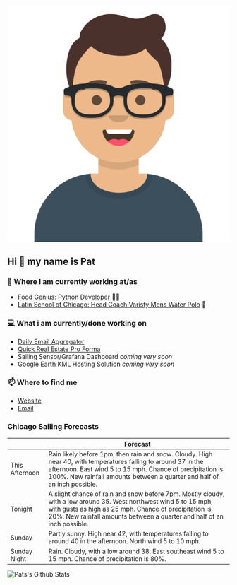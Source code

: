 [![Social banner for p-j-falconer](https://raw.githubusercontent.com/P-J-FALCONER/P-J-FALCONER/master/assets/avataaars.svg)](https://patfalconer.com/)
## Hi :wave: my name is Pat

### 💼 Where I am currently working at/as
- [Food Genius: Python Developer](https://getfoodgenius.com/) 🍔🐍
- [Latin School of Chicago: Head Coach Varisty Mens Water Polo](https://www.latinschool.org/) 🤽


### 💻 What i am currently/done working on
 - [Daily Email Aggregator](https://github.com/P-J-FALCONER/dott_daily_mail)
 - [Quick Real Estate Pro Forma](https://github.com/P-J-FALCONER/henry)
 - Sailing Sensor/Grafana Dashboard *coming very soon*
 - Google Earth KML Hosting Solution *coming very soon*

### 📫 Where to find me
 - [Website](https://patfalconer.com/)
 - [Email](mailto:patrick.j.falconer@gmail.com)


### Chicago Sailing Forecasts
|   | Forecast  |
|---|---|
| This Afternoon | Rain likely before 1pm, then rain and snow. Cloudy. High near 40, with temperatures falling to around 37 in the afternoon. East wind 5 to 15 mph. Chance of precipitation is 100%. New rainfall amounts between a quarter and half of an inch possible. |
| Tonight | A slight chance of rain and snow before 7pm. Mostly cloudy, with a low around 35. West northwest wind 5 to 15 mph, with gusts as high as 25 mph. Chance of precipitation is 20%. New rainfall amounts between a quarter and half of an inch possible. |
| Sunday | Partly sunny. High near 42, with temperatures falling to around 40 in the afternoon. North wind 5 to 10 mph. |
| Sunday Night | Rain. Cloudy, with a low around 38. East southeast wind 5 to 15 mph. Chance of precipitation is 80%. |

![Pats's Github Stats](https://github-readme-stats.vercel.app/api?username=p-j-falconer&show_icons=true&theme=radical)
